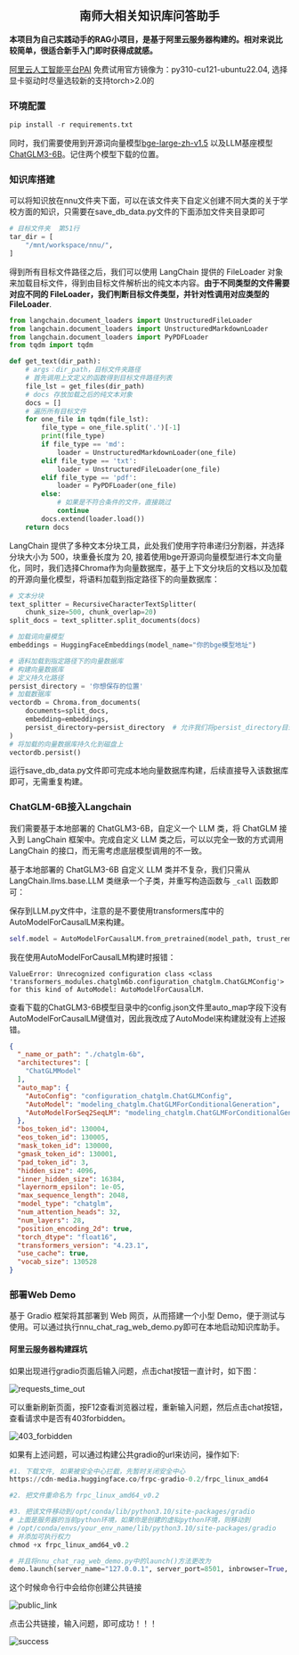 <h2><center>南师大相关知识库问答助手</center></h2>

**本项目为自己实践动手的RAG小项目，是基于阿里云服务器构建的。相对来说比较简单，很适合新手入门即时获得成就感。**

[阿里云人工智能平台PAI](https://www.aliyun.com/product/bigdata/learn?spm=5176.28536895.J_kUfM_yzYYqU72woCZLHoY.2.4af7586cCxYRdk) 免费试用官方镜像为：py310-cu121-ubuntu22.04, 选择显卡驱动时尽量选较新的支持torch>2.0的

### 环境配置

```python
pip install -r requirements.txt
```

同时，我们需要使用到开源词向量模型[bge-large-zh-v1.5](https://www.modelscope.cn/models/AI-ModelScope/bge-large-zh-v1.5/files) 以及LLM基座模型[ChatGLM3-6B](https://www.modelscope.cn/models/ZhipuAI/ChatGLM-6B/summary)。记住两个模型下载的位置。

### 知识库搭建

可以将知识放在nnu文件夹下面，可以在该文件夹下自定义创建不同大类的关于学校方面的知识，只需要在save_db_data.py文件的下面添加文件夹目录即可

```python
# 目标文件夹  第51行
tar_dir = [
    "/mnt/workspace/nnu/",
]
```

得到所有目标文件路径之后，我们可以使用 LangChain 提供的 FileLoader 对象来加载目标文件，得到由目标文件解析出的纯文本内容。**由于不同类型的文件需要对应不同的 FileLoader，我们判断目标文件类型，并针对性调用对应类型的 FileLoader**.

```python
from langchain.document_loaders import UnstructuredFileLoader
from langchain.document_loaders import UnstructuredMarkdownLoader
from langchain.document_loaders import PyPDFLoader
from tqdm import tqdm

def get_text(dir_path):
    # args：dir_path，目标文件夹路径
    # 首先调用上文定义的函数得到目标文件路径列表
    file_lst = get_files(dir_path)
    # docs 存放加载之后的纯文本对象
    docs = []
    # 遍历所有目标文件
    for one_file in tqdm(file_lst):
        file_type = one_file.split('.')[-1]
        print(file_type)
        if file_type == 'md':
            loader = UnstructuredMarkdownLoader(one_file)
        elif file_type == 'txt':
            loader = UnstructuredFileLoader(one_file)
        elif file_type == 'pdf':
            loader = PyPDFLoader(one_file)
        else:
            # 如果是不符合条件的文件，直接跳过
            continue
        docs.extend(loader.load())
    return docs
```

LangChain 提供了多种文本分块工具，此处我们使用字符串递归分割器，并选择分块大小为 500，块重叠长度为 20, 接着使用bge开源词向量模型进行本文向量化，同时，我们选择Chroma作为向量数据库，基于上下文分块后的文档以及加载的开源向量化模型，将语料加载到指定路径下的向量数据库：

```python
# 文本分块
text_splitter = RecursiveCharacterTextSplitter(
    chunk_size=500, chunk_overlap=20)
split_docs = text_splitter.split_documents(docs)

# 加载词向量模型
embeddings = HuggingFaceEmbeddings(model_name="你的bge模型地址")

# 语料加载到指定路径下的向量数据库
# 构建向量数据库
# 定义持久化路径
persist_directory = '你想保存的位置'
# 加载数据库
vectordb = Chroma.from_documents(
    documents=split_docs,
    embedding=embeddings,
    persist_directory=persist_directory  # 允许我们将persist_directory目录保存到磁盘上
)
# 将加载的向量数据库持久化到磁盘上
vectordb.persist()
```

运行save_db_data.py文件即可完成本地向量数据库构建，后续直接导入该数据库即可，无需重复构建。

### ChatGLM-6B接入Langchain

我们需要基于本地部署的 ChatGLM3-6B，自定义一个 LLM 类，将 ChatGLM 接入到 LangChain 框架中。完成自定义 LLM 类之后，可以以完全一致的方式调用 LangChain 的接口，而无需考虑底层模型调用的不一致。

基于本地部署的 ChatGLM3-6B 自定义 LLM 类并不复杂，我们只需从 LangChain.llms.base.LLM 类继承一个子类，并重写构造函数与 `_call` 函数即可：

保存到LLM.py文件中，注意的是不要使用transformers库中的AutoModelForCausalLM来构建。

```python
self.model = AutoModelForCausalLM.from_pretrained(model_path, trust_remote_code=True).to(torch.bfloat16).cuda()
```

我在使用AutoModelForCausalLM构建时报错：

```
ValueError: Unrecognized configuration class <class 'transformers_modules.chatglm6b.configuration_chatglm.ChatGLMConfig'> for this kind of AutoModel: AutoModelForCausalLM.
```

查看下载的ChatGLM3-6B模型目录中的config.json文件里auto_map字段下没有AutoModelForCausalLM键值对，因此我改成了AutoModel来构建就没有上述报错。

```json
{
  "_name_or_path": "./chatglm-6b",
  "architectures": [
    "ChatGLMModel"
  ],
  "auto_map": {
    "AutoConfig": "configuration_chatglm.ChatGLMConfig",
    "AutoModel": "modeling_chatglm.ChatGLMForConditionalGeneration",
    "AutoModelForSeq2SeqLM": "modeling_chatglm.ChatGLMForConditionalGeneration"
  },
  "bos_token_id": 130004,
  "eos_token_id": 130005,
  "mask_token_id": 130000,
  "gmask_token_id": 130001,
  "pad_token_id": 3,
  "hidden_size": 4096,
  "inner_hidden_size": 16384,
  "layernorm_epsilon": 1e-05,
  "max_sequence_length": 2048,
  "model_type": "chatglm",
  "num_attention_heads": 32,
  "num_layers": 28,
  "position_encoding_2d": true,
  "torch_dtype": "float16",
  "transformers_version": "4.23.1",
  "use_cache": true,
  "vocab_size": 130528
}
```

### 部署Web Demo

基于 Gradio 框架将其部署到 Web 网页，从而搭建一个小型 Demo，便于测试与使用。可以通过执行nnu_chat_rag_web_demo.py即可在本地启动知识库助手。

#### 阿里云服务器构建踩坑

如果出现进行gradio页面后输入问题，点击chat按钮一直计时，如下图：

![requests_time_out](images\requests_time_out.png)

可以重新刷新页面，按F12查看浏览器过程，重新输入问题，然后点击chat按钮，查看请求中是否有403forbidden。

![403_forbidden](images\403_forbidden.png)

如果有上述问题，可以通过构建公共gradio的url来访问，操作如下:

```python
#1. 下载文件, 如果被安全中心拦截，先暂时关闭安全中心
https://cdn-media.huggingface.co/frpc-gradio-0.2/frpc_linux_amd64

#2. 把文件重命名为 frpc_linux_amd64_v0.2

#3. 把该文件移动到/opt/conda/lib/python3.10/site-packages/gradio
# 上面是服务器的当前python环境，如果你是创建的虚拟python环境，则移动到
# /opt/conda/envs/your_env_name/lib/python3.10/site-packages/gradio
# 并添加可执行权力
chmod +x frpc_linux_amd64_v0.2

# 并且将nnu_chat_rag_web_demo.py中的launch()方法更改为
demo.launch(server_name="127.0.0.1", server_port=8501, inbrowser=True, share=True)
```

这个时候命令行中会给你创建公共链接

![public_link](images\public_link.png)

点击公共链接，输入问题，即可成功！！！

![success](images\success.png)